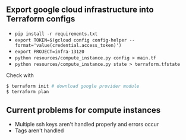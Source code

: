 ## Export google cloud infrastructure into Terraform configs

* `pip install -r requirements.txt`
* `export TOKEN=$(gcloud config config-helper --format='value(credential.access_token)')`
* `export PROJECT=infra-13120`
* `python resources/compute_instance.py config > main.tf`
* `python resources/compute_instance.py state > terraform.tfstate`

Check with
```bash
$ terraform init # download google provider module
$ terraform plan
```

## Current problems for compute instances
* Multiple ssh keys aren't handled properly and errors occur
* Tags aren't handled 
